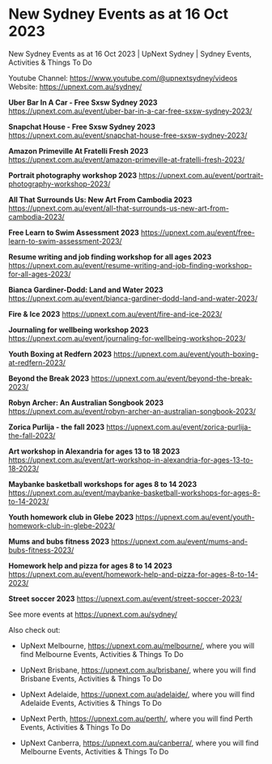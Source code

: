 # New Sydney Events as at 16 Oct 2023
New Sydney Events as at 16 Oct 2023 | UpNext Sydney | Sydney Events, Activities &amp; Things To Do

Youtube Channel: https://www.youtube.com/@upnextsydney/videos 
Website: https://upnext.com.au/sydney/


**Uber Bar In A Car - Free Sxsw Sydney 2023**
 https://upnext.com.au/event/uber-bar-in-a-car-free-sxsw-sydney-2023/

**Snapchat House - Free Sxsw Sydney 2023**
 https://upnext.com.au/event/snapchat-house-free-sxsw-sydney-2023/

**Amazon Primeville At Fratelli Fresh 2023**
 https://upnext.com.au/event/amazon-primeville-at-fratelli-fresh-2023/

**Portrait photography workshop 2023**
 https://upnext.com.au/event/portrait-photography-workshop-2023/

**All That Surrounds Us: New Art From Cambodia 2023**
 https://upnext.com.au/event/all-that-surrounds-us-new-art-from-cambodia-2023/

**Free Learn to Swim Assessment 2023**
 https://upnext.com.au/event/free-learn-to-swim-assessment-2023/

**Resume writing and job finding workshop for all ages 2023**
 https://upnext.com.au/event/resume-writing-and-job-finding-workshop-for-all-ages-2023/

**Bianca Gardiner-Dodd: Land and Water 2023**
 https://upnext.com.au/event/bianca-gardiner-dodd-land-and-water-2023/

**Fire & Ice 2023**
 https://upnext.com.au/event/fire-and-ice-2023/

**Journaling for wellbeing workshop 2023**
 https://upnext.com.au/event/journaling-for-wellbeing-workshop-2023/

**Youth Boxing at Redfern 2023**
 https://upnext.com.au/event/youth-boxing-at-redfern-2023/

**Beyond the Break 2023**
 https://upnext.com.au/event/beyond-the-break-2023/

**Robyn Archer: An Australian Songbook 2023**
 https://upnext.com.au/event/robyn-archer-an-australian-songbook-2023/

**Zorica Purlija - the fall 2023**
 https://upnext.com.au/event/zorica-purlija-the-fall-2023/

**Art workshop in Alexandria for ages 13 to 18 2023**
 https://upnext.com.au/event/art-workshop-in-alexandria-for-ages-13-to-18-2023/

**Maybanke basketball workshops for ages 8 to 14 2023**
 https://upnext.com.au/event/maybanke-basketball-workshops-for-ages-8-to-14-2023/

**Youth homework club in Glebe 2023**
 https://upnext.com.au/event/youth-homework-club-in-glebe-2023/

**Mums and bubs fitness 2023**
 https://upnext.com.au/event/mums-and-bubs-fitness-2023/

**Homework help and pizza for ages 8 to 14 2023**
 https://upnext.com.au/event/homework-help-and-pizza-for-ages-8-to-14-2023/

**Street soccer 2023**
 https://upnext.com.au/event/street-soccer-2023/



See more events at https://upnext.com.au/sydney/


Also check out:

* UpNext Melbourne, https://upnext.com.au/melbourne/, where you will find Melbourne Events, Activities & Things To Do

* UpNext Brisbane, https://upnext.com.au/brisbane/, where you will find Brisbane Events, Activities & Things To Do

* UpNext Adelaide, https://upnext.com.au/adelaide/, where you will find Adelaide Events, Activities & Things To Do

* UpNext Perth, https://upnext.com.au/perth/, where you will find Perth Events, Activities & Things To Do

* UpNext Canberra, https://upnext.com.au/canberra/, where you will find Melbourne Events, Activities & Things To Do